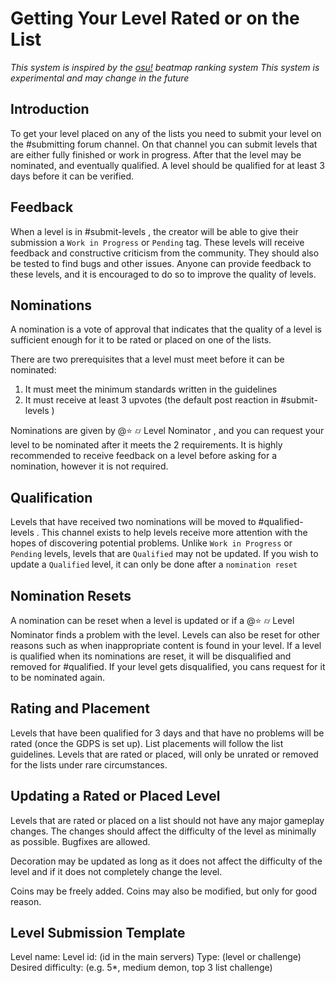 # Getting Your Level Rated or on the List

*This system is inspired by the [osu!](https://osu.ppy.sh/wiki/en/Beatmap_ranking_procedure) beatmap ranking system*
*This system is experimental and may change in the future*

## Introduction
To get your level placed on any of the lists you need to submit your level on the #submitting forum channel. On that channel you can submit levels that are either fully finished or work in progress. After that the level may be nominated, and eventually qualified. A level should be qualified for at least 3 days before it can be verified.

## Feedback
When a level is in #submit-levels , the creator will be able to give their submission a `Work in Progress` or `Pending` tag. These levels will receive feedback and constructive criticism from the community. They should also be tested to find bugs and other issues. Anyone can provide feedback to these levels, and it is encouraged to do so to improve the quality of levels.

## Nominations
A nomination is a vote of approval that indicates that the quality of a level is sufficient enough for it to be rated or placed on one of the lists.

There are two prerequisites that a level must meet before it can be nominated:
1. It must meet the minimum standards written in the guidelines
2. It must receive at least 3 upvotes (the default post reaction in #submit-levels )

Nominations are given by @⭐️ ⌭ Level Nominator , and you can request your level to be nominated after it meets the 2 requirements. It is highly recommended to receive feedback on a level before asking for a nomination, however it is not required.
## Qualification
Levels that have received two nominations will be moved to #qualified-levels . This channel exists to help levels receive more attention with the hopes of discovering potential problems. Unlike `Work in Progress` or `Pending` levels, levels that are `Qualified` may not be updated. If you wish to update a `Qualified` level, it can only be done after a `nomination reset`

## Nomination Resets
A nomination can be reset when a level is updated or if a @⭐️ ⌭ Level Nominator  finds a problem with the level. Levels can also be reset for other reasons such as when inappropriate content is found in your level. If a level is qualified when its nominations are reset, it will be disqualified and removed for #qualified. If your level gets disqualified, you cans request for it to be nominated again.

## Rating and Placement
Levels that have been qualified for 3 days and that have no problems will be rated (once the GDPS is set up). List placements will follow the list guidelines. Levels that are rated or placed, will only be unrated or removed for the lists under rare circumstances.

## Updating a Rated or Placed Level
Levels that are rated or placed on a list should not have any major gameplay changes. The changes should affect the difficulty of the level as minimally as possible. Bugfixes are allowed.

Decoration may be updated as long as it does not affect the difficulty of the level and if it does not completely change the level.

Coins may be freely added. Coins may also be modified, but only for good reason.

## Level Submission Template
Level name:
Level id: (id in the main servers)
Type: (level or challenge)
Desired difficulty: (e.g. 5*, medium demon, top 3 list challenge)